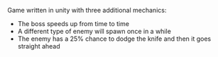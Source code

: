 Game written in unity with three additional mechanics:
- The boss speeds up from time to time
- A different type of enemy will spawn once in a while
- The enemy has a 25% chance to dodge the knife and then it goes straight ahead
